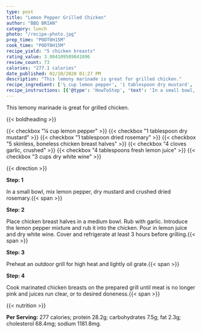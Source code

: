 ```yaml
---
type: post
title: "Lemon Pepper Grilled Chicken"
author: "BBQ BRIAN"
category: lunch
photo: "/recipe-photo.jpg"
prep_time: "P0DT0H15M"
cook_time: "P0DT0H15M"
recipe_yield: "5 chicken breasts"
rating_value: 3.904109589041096
review_count: 73
calories: "277.1 calories"
date_published: 02/10/2020 01:27 PM
description: "This lemony marinade is great for grilled chicken."
recipe_ingredient: ['¼ cup lemon pepper', '1 tablespoon dry mustard', '1 tablespoon dried rosemary', '5 skinless, boneless chicken breast halves', '4 cloves garlic, crushed', '4 tablespoons fresh lemon juice', '3 cups dry white wine']
recipe_instructions: [{'@type': 'HowToStep', 'text': 'In a small bowl, mix lemon pepper, dry mustard and crushed dried rosemary.\n'}, {'@type': 'HowToStep', 'text': 'Place chicken breast halves in a medium bowl. Rub with garlic. Introduce the lemon pepper mixture and rub it into the chicken. Pour in lemon juice and dry white wine. Cover and refrigerate at least 3 hours before grilling.\n'}, {'@type': 'HowToStep', 'text': 'Preheat an outdoor grill for high heat and lightly oil grate.\n'}, {'@type': 'HowToStep', 'text': 'Cook marinated chicken breasts on the prepared grill until meat is no longer pink and juices run clear, or to desired doneness.\n'}]
---
```


This lemony marinade is great for grilled chicken. 

{{< boldheading >}}

{{< checkbox "¼ cup lemon pepper" >}}
{{< checkbox "1 tablespoon dry mustard" >}}
{{< checkbox "1 tablespoon dried rosemary" >}}
{{< checkbox "5  skinless, boneless chicken breast halves" >}}
{{< checkbox "4 cloves garlic, crushed" >}}
{{< checkbox "4 tablespoons fresh lemon juice" >}}
{{< checkbox "3 cups dry white wine" >}}


{{< direction >}}

**Step: 1**

In a small bowl, mix lemon pepper, dry mustard and crushed dried rosemary.{{< span >}}

**Step: 2**

Place chicken breast halves in a medium bowl. Rub with garlic. Introduce the lemon pepper mixture and rub it into the chicken. Pour in lemon juice and dry white wine. Cover and refrigerate at least 3 hours before grilling.{{< span >}}

**Step: 3**

Preheat an outdoor grill for high heat and lightly oil grate.{{< span >}}

**Step: 4**

Cook marinated chicken breasts on the prepared grill until meat is no longer pink and juices run clear, or to desired doneness.{{< span >}}

{{< nutrition >}}

**Per Serving:** 277 calories; protein 28.2g; carbohydrates 7.5g; fat 2.3g; cholesterol 68.4mg; sodium 1181.8mg.